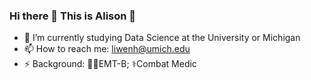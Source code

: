### Hi there 👋 This is Alison 🥰

- 🌱 I’m currently studying Data Science at the University or Michigan
- 📫 How to reach me: liwenh@umich.edu
- ⚡ Background: 👩‍⚕️EMT-B; ⚕️Combat Medic

<!--
**alisongh/alisongh** is a ✨ _special_ ✨ repository because its `README.md` (this file) appears on your GitHub profile.

Here are some ideas to get you started:

- 🔭 I’m currently working on ...
- 🌱 I’m currently learning ...
- 👯 I’m looking to collaborate on ...
- 🤔 I’m looking for help with ...
- 💬 Ask me about ...
- 📫 How to reach me: ...
- 😄 Pronouns: ...
- ⚡ Fun fact: ...
-->

